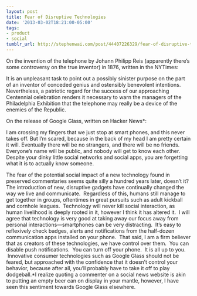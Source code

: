```yaml
---
layout: post
title: Fear of Disruptive Technologies
date: '2013-03-02T18:21:00-05:00'
tags:
- product
- social
tumblr_url: http://stephenwai.com/post/44407226329/fear-of-disruptive-technologies
---
```

On the invention of the telephone by Johann Philipp Reis (apparently there’s some controversy on the true inventor) in 1876, written in the NYTimes:

It is an unpleasant task to point out a possibly sinister purpose on the part of an inventor of conceded genius and ostensibly benevolent intentions. Nevertheless, a patriotic regard for the success of our approaching Centennial celebration renders it necessary to warn the managers of the Philadelphia Exhibition that the telephone may really be a device of the enemies of the Republic.

On the release of Google Glass, written on Hacker News*:

I am crossing my fingers that we just stop at smart phones, and this never takes off. But I’m scared, because in the back of my head I am pretty certain it will. Eventually there will be no strangers, and there will be no friends. Everyone’s name will be public, and nobody will get to know each other. Despite your dinky little social networks and social apps, you are forgetting what it is to actually know someone.

The fear of the potential social impact of a new technology found in preserved commentaries seems quite silly a hundred years later, doesn’t it?The introduction of new, disruptive gadgets have continually changed the way we live and communicate.  Regardless of this, humans still manage to get together in groups, oftentimes in great pursuits such as adult kickball and cornhole leagues.  Technology will never kill social interaction, as human livelihood is deeply rooted in it, however I think it has altered it.  I will agree that technology is very good at taking away our focus away from personal interactions—smartphones can be very distracting.  It’s easy to reflexively check badges, alerts and notifications from the half-dozen communication apps installed on your phone.  That said, I am a firm believer that as creators of these technologies, we have control over them.  You can disable push notifications.  You can turn off your phone.  It is all up to you.  Innovative consumer technologies such as Google Glass should not be feared, but approached with the confidence that it doesn’t control your behavior, because after all, you’ll probably have to take it off to play dodgeball.*I realize quoting a commenter on a social news website is akin to putting an empty beer can on display in your mantle, however, I have seen this sentiment towards Google Glass elsewhere.
